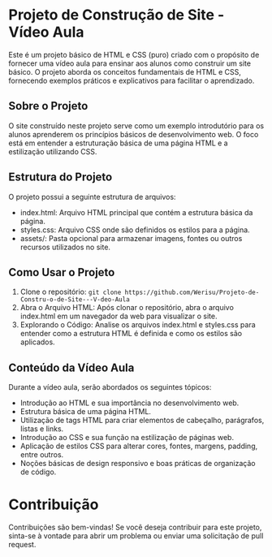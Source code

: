 # Projeto de Construção de Site - Vídeo Aula
Este é um projeto básico de HTML e CSS (puro) criado com o propósito de fornecer uma vídeo aula para ensinar aos alunos como construir um site básico. O projeto aborda os conceitos fundamentais de HTML e CSS, fornecendo exemplos práticos e explicativos para facilitar o aprendizado.

## Sobre o Projeto
O site construído neste projeto serve como um exemplo introdutório para os alunos aprenderem os princípios básicos de desenvolvimento web. O foco está em entender a estruturação básica de uma página HTML e a estilização utilizando CSS.

## Estrutura do Projeto
O projeto possui a seguinte estrutura de arquivos:

* index.html: Arquivo HTML principal que contém a estrutura básica da página.
* styles.css: Arquivo CSS onde são definidos os estilos para a página.
* assets/: Pasta opcional para armazenar imagens, fontes ou outros recursos utilizados no site.

## Como Usar o Projeto
1. Clone o repositório:
`git clone https://github.com/Werisu/Projeto-de-Constru-o-de-Site---V-deo-Aula`
2. Abra o Arquivo HTML:
Após clonar o repositório, abra o arquivo index.html em um navegador da web para visualizar o site.
3. Explorando o Código:
Analise os arquivos index.html e styles.css para entender como a estrutura HTML é definida e como os estilos são aplicados.

## Conteúdo da Vídeo Aula
Durante a vídeo aula, serão abordados os seguintes tópicos:

* Introdução ao HTML e sua importância no desenvolvimento web.
* Estrutura básica de uma página HTML.
* Utilização de tags HTML para criar elementos de cabeçalho, parágrafos, listas e links.
* Introdução ao CSS e sua função na estilização de páginas web.
* Aplicação de estilos CSS para alterar cores, fontes, margens, padding, entre outros.
* Noções básicas de design responsivo e boas práticas de organização de código.

# Contribuição
Contribuições são bem-vindas! Se você deseja contribuir para este projeto, sinta-se à vontade para abrir um problema ou enviar uma solicitação de pull request.
